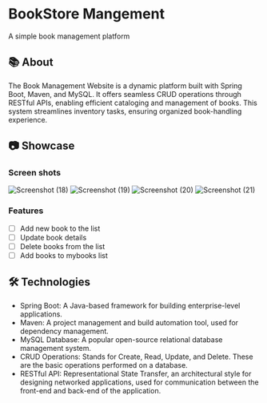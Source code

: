 # BookStore Mangement

A simple book management platform

## 📚 About
The Book Management Website is a dynamic platform built with Spring Boot, Maven, and MySQL. 
It offers seamless CRUD operations through RESTful APIs, enabling efficient cataloging and management of books.
This system streamlines inventory tasks, ensuring organized book-handling experience.

## 📷️ Showcase

### Screen shots
![Screenshot (18)](https://github.com/chaitanykishore/Bookstore/assets/113979917/c74229b8-b2cf-41d7-a46b-e89ce37a227f)
![Screenshot (19)](https://github.com/chaitanykishore/Bookstore/assets/113979917/bcab9107-4517-4831-84a8-9d05224dd18a)
![Screenshot (20)](https://github.com/chaitanykishore/Bookstore/assets/113979917/028a6df8-88c4-4640-a2a9-0c8dee8ff421)
![Screenshot (21)](https://github.com/chaitanykishore/Bookstore/assets/113979917/cab4a348-ae43-458d-8458-a1ead053feab)

### Features
- [ ] Add new book to the list
- [ ] Update book details
- [ ] Delete books from the list
- [ ] Add books to mybooks list

## 🛠️ Technologies

- Spring Boot: A Java-based framework for building enterprise-level applications.
- Maven: A project management and build automation tool, used for dependency management.
- MySQL Database: A popular open-source relational database management system.
- CRUD Operations: Stands for Create, Read, Update, and Delete. These are the basic operations performed on a database.
- RESTful API: Representational State Transfer, an architectural style for designing networked applications, used for communication between the front-end and back-end of the application.
